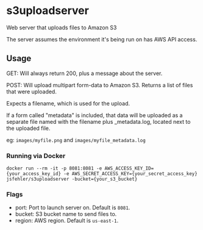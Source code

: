 # s3uploadserver
Web server that uploads files to Amazon S3

The server assumes the environment it's being run on has AWS API access.

## Usage

GET: Will always return 200, plus a message about the server.

POST: Will upload multipart form-data to Amazon S3. Returns a list of files that were uploaded.

Expects a filename, which is used for the upload.

If a form called "metadata" is included, that data will be uploaded as a separate file named with the filename plus _metadata.log, located next to the uploaded file.

eg: `images/myfile.png` and `images/myfile_metadata.log`

### Running via Docker

`docker run --rm -it -p 8081:8081 -e AWS_ACCESS_KEY_ID={your_access_key_id} -e AWS_SECRET_ACCESS_KEY={your_secret_access_key} jsfehler/s3uploadserver -bucket={your_s3_bucket}`

### Flags

- port: Port to launch server on. Default is `8081`.
- bucket: S3 bucket name to send files to.
- region: AWS region. Default is `us-east-1`.
